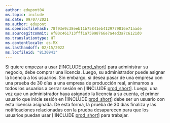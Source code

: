 ```yaml
---
author: edupont04
ms.topic: include
ms.date: 09/07/2021
ms.author: edupont
ms.openlocfilehash: 78f93e9c38eeb11b75841eb4129779816e71aade
ms.sourcegitcommit: ef80c461713fff1a75998766e7a4ed3a7c6121d0
ms.translationtype: HT
ms.contentlocale: es-MX
ms.lasthandoff: 02/15/2022
ms.locfileid: "8130941"
---
```

Si quiere empezar a usar [!INCLUDE [prod_short](../includes/prod_short.md)] para administrar su negocio, debe comprar una licencia. Luego, su administrador puede asignar la licencia a los usuarios. Sin embargo, si desea pasar de una empresa con una prueba de 30 días a una empresa de producción real, animamos a todos los usuarios a cerrar sesión en [!INCLUDE [prod_short](../includes/prod_short.md)]. Luego, una vez que un administrador haya asignado la licencia a su cuenta, el primer usuario que inicie sesión en [!INCLUDE [prod_short](../includes/prod_short.md)] debe ser un usuario con esta licencia asignada. De esta forma, la prueba de 30 días finaliza y las notificaciones relacionadas con la prueba desaparecen para que los usuarios puedan usar [!INCLUDE [prod_short](../includes/prod_short.md)] para trabajar.
